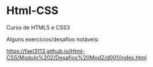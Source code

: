 # Html-CSS
Curso de HTML5 e CSS3

Alguns exercícios/desafios notáveis:

https://fael3113.github.io/Html-CSS/Modulo%202/Desafios%20Mod2/d001/index.html

